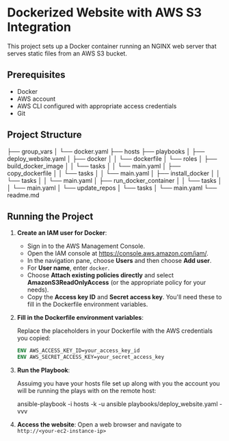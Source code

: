 # Dockerized Website with AWS S3 Integration

This project sets up a Docker container running an NGINX web server that serves static files from an AWS S3 bucket.

## Prerequisites

- Docker
- AWS account
- AWS CLI configured with appropriate access credentials
- Git

## Project Structure

├── group_vars
│ └── docker.yaml
├── hosts
├── playbooks
│ ├── deploy_website.yaml
│ ├── docker
│ │ └── dockerfile
│ └── roles
│ ├── build_docker_image
│ │ └── tasks
│ │ └── main.yaml
│ ├── copy_dockerfile
│ │ └── tasks
│ │ └── main.yaml
│ ├── install_docker
│ │ └── tasks
│ │ └── main.yaml
│ ├── run_docker_container
│ │ └── tasks
│ │ └── main.yaml
│ └── update_repos
│ └── tasks
│ └── main.yaml
└── readme.md

## Running the Project

1. **Create an IAM user for Docker**:

    - Sign in to the AWS Management Console.
    - Open the IAM console at https://console.aws.amazon.com/iam/.
    - In the navigation pane, choose **Users** and then choose **Add user**.
    - For **User name**, enter `docker`.
    - Choose **Attach existing policies directly** and select **AmazonS3ReadOnlyAccess** (or the appropriate policy for your needs).
    - Copy the **Access key ID** and **Secret access key**. You'll need these to fill in the Dockerfile environment variables.

2. **Fill in the Dockerfile environment variables**:

    Replace the placeholders in your Dockerfile with the AWS credentials you copied:

    ```Dockerfile
    ENV AWS_ACCESS_KEY_ID=your_access_key_id
    ENV AWS_SECRET_ACCESS_KEY=your_secret_access_key
    ```

3. **Run the Playbook**:

    Assuimg you have your hosts file set up along with you the account you will be running the plays with on the remote host:

    ansible-playbook -i hosts -k -u ansible playbooks/deploy_website.yaml -vvv

6. **Access the website**:
    Open a web browser and navigate to `http://<your-ec2-instance-ip>`
